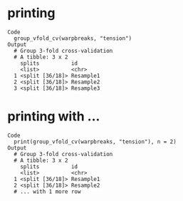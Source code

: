 # printing

    Code
      group_vfold_cv(warpbreaks, "tension")
    Output
      # Group 3-fold cross-validation 
      # A tibble: 3 x 2
        splits          id       
        <list>          <chr>    
      1 <split [36/18]> Resample1
      2 <split [36/18]> Resample2
      3 <split [36/18]> Resample3

# printing with ...

    Code
      print(group_vfold_cv(warpbreaks, "tension"), n = 2)
    Output
      # Group 3-fold cross-validation 
      # A tibble: 3 x 2
        splits          id       
        <list>          <chr>    
      1 <split [36/18]> Resample1
      2 <split [36/18]> Resample2
      # ... with 1 more row

